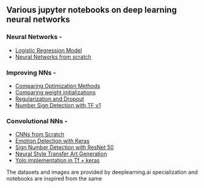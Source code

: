 ## Various jupyter notebooks on deep learning neural networks 

### Neural Networks - 
 - [Logistic Regression Model](https://github.com/happyApe/ai_notebooks/blob/master/neural%20networks/Logistic%20Regression%20Cat%20Classifier.ipynb)
 - [Neural Networks from scratch](https://github.com/happyApe/ai_notebooks/blob/master/neural%20networks/Deep%20Neural%20Network.ipynb)

### Improving NNs - 
 - [Comparing Optimization Methods](https://github.com/happyApe/ai_notebooks/blob/master/improving%20neural%20networks/Comparing%20different%20optimization%20methods.ipynb)
 - [Comparing weight initializations](https://github.com/happyApe/ai_notebooks/blob/master/improving%20neural%20networks/Comparing%20different%20weights%20initializations.ipynb)
 - [Regularization and Dropout](https://github.com/happyApe/ai_notebooks/blob/master/improving%20neural%20networks/Comparing%20Regularization%20and%20Dropout%20mechanism.ipynb)
 - [Number Sign Detection with TF v1](https://github.com/happyApe/ai_notebooks/blob/master/improving%20neural%20networks/What's%20the%20Number%20(Tensorflow%20v1).ipynb)
 
### Convolutional NNs - 
 - [CNNs from Scratch](https://github.com/happyApe/ai_notebooks/blob/master/Convolutional%20Neural%20Networks/CNNs%20from%20scratch.ipynb)  
 - [Emotion Detection with Keras](https://github.com/happyApe/ai_notebooks/blob/master/Convolutional%20Neural%20Networks/Emotion%20detection%20with%20Keras.ipynb)
 - [Sign Number Detection with ResNet 50](https://github.com/happyApe/ai_notebooks/blob/master/Convolutional%20Neural%20Networks/Residual%20Networks.ipynb)
 - [Neural Style Transfer Art Generation](https://github.com/happyApe/ai_notebooks/blob/master/Convolutional%20Neural%20Networks/Neural%20Style%20Transfer%20.ipynb)
 - [Yolo implementation in Tf + keras](https://github.com/happyApe/ai_notebooks/blob/master/Convolutional%20Neural%20Networks/YOLO%20with%20TF%20%26%20Keras.ipynb)

The datasets and images are provided by deeplearning.ai specialization and notebooks are inspired from the same
